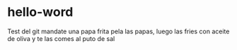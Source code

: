 # hello-word
Test del git
mandate una papa frita
pela las papas, luego las fries con aceite de oliva y te las comes al puto de sal
